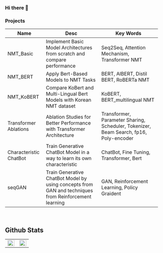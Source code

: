 ### Hi there 👋

<!--
**moon23k/moon23k** is a ✨ _special_ ✨ repository because its `README.md` (this file) appears on your GitHub profile.

Here are some ideas to get you started:

- 🔭 I’m currently working on ...
- 🌱 I’m currently learning ...
- 👯 I’m looking to collaborate on ...
- 🤔 I’m looking for help with ...
- 💬 Ask me about ...
- 📫 How to reach me: ...
- 😄 Pronouns: ...
- ⚡ Fun fact: ...
-->







### Projects
| **Name** | **Desc** | **Key Words** |
|------|------|--------|
| NMT_Basic | Implement Basic Model Architectures from scratch and compare performance  | Seq2Seq, Attention Mechanism, Transformer NMT  |
| NMT_BERT | Apply Bert-Based Models to NMT Tasks | BERT, AlBERT, Distil BERT, RoBERTa NMT |
| NMT_KoBERT | Compare KoBert and Multi-Lingual Bert Models with Korean NMT dataset | KoBERT, BERT_multilingual NMT  |
| Transformer Ablations | Ablation Studies for Better Performance with Transformer Architecture | Transformer, Parameter Sharing, Scheduler, Tokenizer, Beam Search, fp16, Poly-encoder |
| Characteristic ChatBot | Train Generative ChatBot Model in a way to learn its own characteristic | ChatBot, Fine Tuning, Transformer, Bert |
| seqGAN | Train Generative ChatBot Model by using concepts from GAN and techniques from Reinforcement learning | GAN, Reinforcement Learning, Policy Graident |


<br>

## Github Stats  
<table><tr><td valign="top" width="50%">

<img src="https://github-readme-stats.vercel.app/api?username=moon23k&show_icons=true&count_private=true&hide_border=true" align="left" style="width: 100%" />

</td><td valign="top" width="50%">
  
<img src="https://github-readme-stats.vercel.app/api/top-langs/?username=moon23k&hide_border=true&layout=compact" align="left" style="width: 100%" />

</td></tr></table>  
